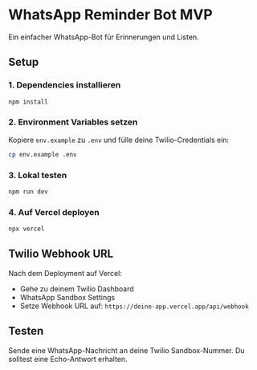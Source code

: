 # WhatsApp Reminder Bot MVP

Ein einfacher WhatsApp-Bot für Erinnerungen und Listen.

## Setup

### 1. Dependencies installieren
```bash
npm install
```

### 2. Environment Variables setzen
Kopiere `env.example` zu `.env` und fülle deine Twilio-Credentials ein:

```bash
cp env.example .env
```

### 3. Lokal testen
```bash
npm run dev
```

### 4. Auf Vercel deployen
```bash
npx vercel
```

## Twilio Webhook URL
Nach dem Deployment auf Vercel:
- Gehe zu deinem Twilio Dashboard
- WhatsApp Sandbox Settings
- Setze Webhook URL auf: `https://deine-app.vercel.app/api/webhook`

## Testen
Sende eine WhatsApp-Nachricht an deine Twilio Sandbox-Nummer. Du solltest eine Echo-Antwort erhalten.
